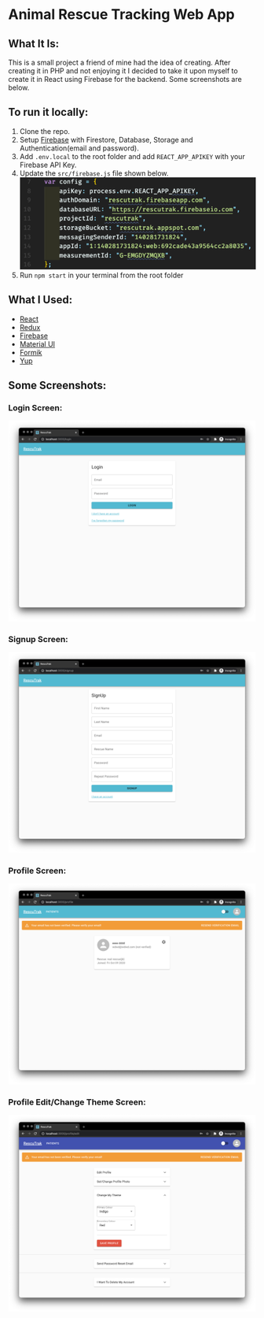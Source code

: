 # Animal Rescue Tracking Web App

## What It Is:

This is a small project a friend of mine had the idea of creating. After creating it in PHP and not enjoying it I decided to take it upon myself to create it in React using Firebase for the backend. Some screenshots are below.

## To run it locally:

1. Clone the repo.
2. Setup [Firebase](https://firebase.google.com/) with Firestore, Database, Storage and Authentication(email and password).
3. Add `.env.local` to the root folder and add `REACT_APP_APIKEY` with your Firebase API Key.
4. Update the `src/firebase.js` file shown below.
   ![firebase.js](./images/firebasejs.png)
5. Run `npm start` in your terminal from the root folder


## What I Used:

- [React](https://reactjs.org/)
- [Redux](https://redux.js.org/)
- [Firebase](https://firebase.google.com/)
- [Material UI](https://material-ui.com/)
- [Formik](https://formik.org/)
- [Yup](https://github.com/jquense/yup)

## Some Screenshots:

### Login Screen:
![Login Screen](./images/login.png)
### Signup Screen:
![Sign Up Screen](./images/signUp.png)
### Profile Screen:
![Profile Screen](./images/profile.png)
### Profile Edit/Change Theme Screen:
![Profile Edit/Change Theme Screen](./images/changeTheme.png)
